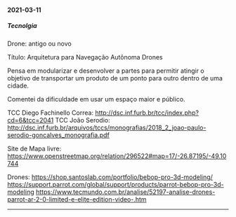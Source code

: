 #### 2021-03-11

##### Tecnolgia
Drone: antigo ou novo

Título: Arquitetura para Navegação Autônoma Drones

Pensa em modularizar e desenvolver a partes para permitir atingir o objetivo de
transportar um produto de um ponto para outro dentro de uma cidade.

Comentei da dificuldade em usar um espaço maior e público.

TCC Diego Fachinello Correa: http://dsc.inf.furb.br/tcc/index.php?cd=6&tcc=2041
TCC João Serodio: http://dsc.inf.furb.br/arquivos/tccs/monografias/2018_2_joao-paulo-serodio-goncalves_monografia.pdf
 
Site de Mapa livre: https://www.openstreetmap.org/relation/296522#map=17/-26.87195/-49.10744

Drones:
https://shop.santoslab.com/portfolio/bebop-pro-3d-modeling/
https://support.parrot.com/global/support/products/parrot-bebop-pro-3d-modeling
https://www.tecmundo.com.br/analise/52197-analise-drones-parrot-ar-2-0-limited-e-elite-edition-video-.htm

--------
